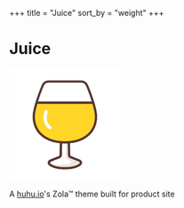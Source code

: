 +++
title = "Juice"
sort_by = "weight"
+++

# Juice

![](static/juice.svg)

A [huhu.io](https://huhu.io)'s Zola™ theme built for product site